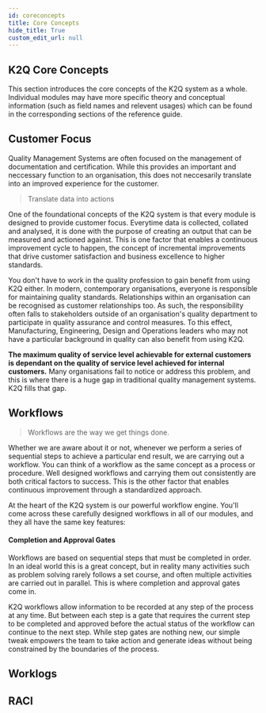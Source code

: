 ```yaml
---
id: coreconcepts
title: Core Concepts
hide_title: True
custom_edit_url: null
---
```


## K2Q Core Concepts

This section introduces the core concepts of the K2Q system as a whole. Individual modules may have more specific theory and conceptual information (such as field names and relevent usages) which can be found in the corresponding sections of the reference guide.

## Customer Focus

Quality Management Systems are often focused on the management of documentation and certification. While this provides an important and neccessary function to an organisation, this does not neccesarily translate into an improved experience for the customer.

> Translate data into actions

One of the foundational concepts of the K2Q system is that every module is designed to provide customer focus. Everytime data is collected, collated and analysed, it is done with the purpose of creating an output that can be measured and actioned against. This is one factor that enables a continuous improvement cycle to happen, the concept of incremental improvements that drive customer satisfaction and business excellence to higher standards.

You don't have to work in the quality profession to gain benefit from using K2Q either. In modern, contemporary organisations, everyone is responsible for maintaining quality standards. Relationships within an organisation can be recognised as customer relationships too. As such, the responsibility often falls to stakeholders outside of an organisation's quality department to participate in quality assurance and control measures. To this effect, Manufacturing, Engineering, Design and Operations leaders who may not have a particular background in quality can also benefit from using K2Q.

**The maximum quality of service level achievable for external customers is dependant on the quality of service level achieved for internal customers.** Many organisations fail to notice or address this problem, and this is where there is a huge gap in traditional quality management systems. K2Q fills that gap.

## Workflows

> Workflows are the way we get things done. 

Whether we are aware about it or not, whenever we perform a series of sequential steps to achieve a particular end result, we are carrying out a workflow. You can think of a workflow as the same concept as a process or procedure. Well designed workflows and carrying them out consistently are both critical factors to success. This is the other factor that enables continuous improvement through a standardized approach. 

At the heart of the K2Q system is our powerful workflow engine. You'll come across these carefully designed workflows in all of our modules, and they all have the same key features:

#### Completion and Approval Gates

Workflows are based on sequential steps that must be completed in order. In an ideal world this is a great concept, but in reality many activities such as problem solving rarely follows a set course, and often multiple activities are carried out in parallel. This is where completion and approval gates come in. 

K2Q workflows allow information to be recorded at any step of the process at any time. But between each step is a gate that requires the current step to be completed and approved before the actual status of the workflow can continue to the next step. While step gates are nothing new, our simple tweak empowers the team to take action and generate ideas without being constrained by the boundaries of the process.

## Worklogs

## RACI